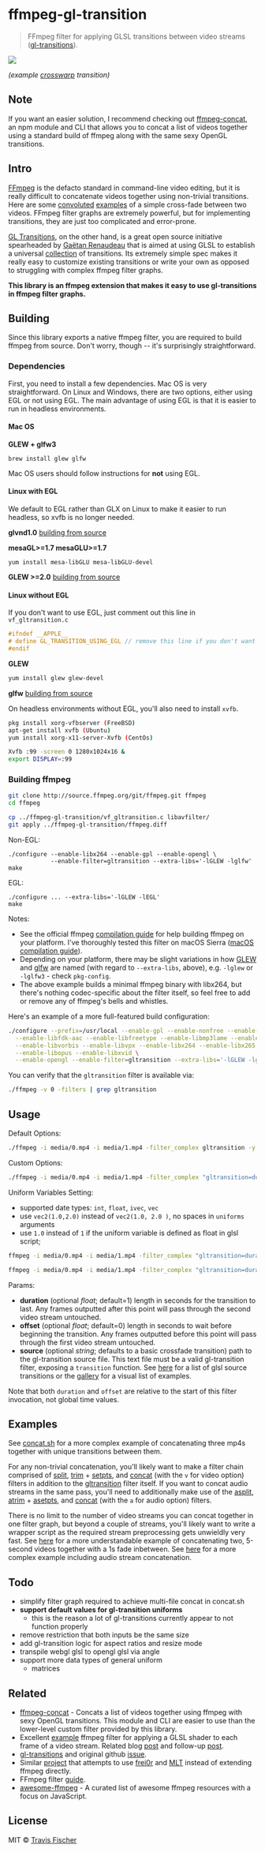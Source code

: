 # ffmpeg-gl-transition

> FFmpeg filter for applying GLSL transitions between video streams ([gl-transitions](https://gl-transitions.com/)).

![](https://raw.githubusercontent.com/transitive-bullshit/ffmpeg-gl-transition/master/media/crosswarp.gif)

*(example [crosswarp](https://gl-transitions.com/editor/crosswarp) transition)*

## Note

If you want an easier solution, I recommend checking out [ffmpeg-concat](https://github.com/transitive-bullshit/ffmpeg-concat), an npm module and CLI that allows you to concat a list of videos together using a standard build of ffmpeg along with the same sexy OpenGL transitions.

## Intro

[FFmpeg](http://ffmpeg.org/) is the defacto standard in command-line video editing, but it is really difficult to concatenate videos together using non-trivial transitions. Here are some [convoluted](https://superuser.com/questions/778762/crossfade-between-2-videos-using-ffmpeg) [examples](https://video.stackexchange.com/questions/17502/concate-two-video-file-with-fade-effect-with-ffmpeg-in-linux) of a simple cross-fade between two videos. FFmpeg filter graphs are extremely powerful, but for implementing transitions, they are just too complicated and error-prone.

[GL Transitions](https://gl-transitions.com/), on the other hand, is a great open source initiative spearheaded by [Gaëtan Renaudeau](https://github.com/gre) that is aimed at using GLSL to establish a universal [collection](https://gl-transitions.com/gallery) of transitions. Its extremely simple spec makes it really easy to customize existing transitions or write your own as opposed to struggling with complex ffmpeg filter graphs.

**This library is an ffmpeg extension that makes it easy to use gl-transitions in ffmpeg filter graphs.**


## Building

Since this library exports a native ffmpeg filter, you are required to build ffmpeg from source. Don't worry, though -- it's surprisingly straightforward.

### Dependencies

First, you need to install a few dependencies. Mac OS is very straightforward. On Linux and Windows, there are two options, either using EGL or not using EGL. The main advantage of using EGL is that it is easier to run in headless environments.

#### Mac OS

**GLEW + glfw3**

```
brew install glew glfw
```

Mac OS users should follow instructions for **not** using EGL.

#### Linux with EGL

We default to EGL rather than GLX on Linux to make it easier to run headless, so xvfb is no longer needed.

**glvnd1.0**
[building from source](https://github.com/NVIDIA/libglvnd)

**mesaGL>=1.7 mesaGLU>=1.7**

```base
yum install mesa-libGLU mesa-libGLU-devel
```

**GLEW >=2.0**
[building from source](http://glew.sourceforge.net/)

#### Linux without EGL

If you don't want to use EGL, just comment out this line in `vf_gltransition.c`

```c
#ifndef __APPLE__
# define GL_TRANSITION_USING_EGL // remove this line if you don't want to use EGL
#endif
```

**GLEW**

```bash
yum install glew glew-devel
```

**glfw**
[building from source](http://www.glfw.org/)

On headless environments without EGL, you'll also need to install `xvfb`.

```bash
pkg install xorg-vfbserver (FreeBSD)
apt-get install xvfb (Ubuntu)
yum install xorg-x11-server-Xvfb (CentOs)

Xvfb :99 -screen 0 1280x1024x16 &
export DISPLAY=:99
```

### Building ffmpeg

```bash
git clone http://source.ffmpeg.org/git/ffmpeg.git ffmpeg
cd ffmpeg

cp ../ffmpeg-gl-transition/vf_gltransition.c libavfilter/
git apply ../ffmpeg-gl-transition/ffmpeg.diff

```

Non-EGL:
```base
./configure --enable-libx264 --enable-gpl --enable-opengl \
            --enable-filter=gltransition --extra-libs='-lGLEW -lglfw'
make
```

EGL:
```base
./configure ... --extra-libs='-lGLEW -lEGL'
make
```

Notes:
- See the official ffmpeg [compilation guide](https://trac.ffmpeg.org/wiki/CompilationGuide) for help building ffmpeg on your platform. I've thoroughly tested this filter on macOS Sierra ([macOS compilation guide](https://trac.ffmpeg.org/wiki/CompilationGuide/macOS)).
- Depending on your platform, there may be slight variations in how [GLEW](http://glew.sourceforge.net/) and [glfw](http://www.glfw.org/) are named (with regard to `--extra-libs`, above), e.g. `-lglew` or `-lglfw3` - check `pkg-config`.
- The above example builds a minimal ffmpeg binary with libx264, but there's nothing codec-specific about the filter itself, so feel free to add or remove any of ffmpeg's bells and whistles.

Here's an example of a more full-featured build configuration:

```bash
./configure --prefix=/usr/local --enable-gpl --enable-nonfree --enable-libass \
  --enable-libfdk-aac --enable-libfreetype --enable-libmp3lame --enable-libtheora \
  --enable-libvorbis --enable-libvpx --enable-libx264 --enable-libx265 \
  --enable-libopus --enable-libxvid \
  --enable-opengl --enable-filter=gltransition --extra-libs='-lGLEW -lglfw'
```

You can verify that the `gltransition` filter is available via:

```bash
./ffmpeg -v 0 -filters | grep gltransition
```

## Usage

Default Options:
```bash
./ffmpeg -i media/0.mp4 -i media/1.mp4 -filter_complex gltransition -y out.mp4
```

Custom Options:
```bash
./ffmpeg -i media/0.mp4 -i media/1.mp4 -filter_complex "gltransition=duration=4:offset=1.5:source=crosswarp.glsl,format=420p" -y out.mp4
```

Uniform Variables Setting:
- supported date types: `int`, `float`, `ivec`, `vec`
- use `vec2(1.0,2.0)` instead of `vec2(1.0, 2.0 )`, no spaces in `uniforms` arguments 
- use `1.0` instead of `1` if the uniform variable is defined as float in glsl script;
```bash
ffmpeg -i media/0.mp4 -i media/1.mp4 -filter_complex "gltransition=duration=4:offset=1.5:source=WaterDrop.glsl:uniforms='amplitude=10.0&speed=15.5',format=yuv420p" -y out.mp4

ffmpeg -i media/0.mp4 -i media/1.mp4 -filter_complex "gltransition=duration=2:offset=1.5:source=fadecolor.glsl:uniforms='color=vec3(0.0,0.5,0.0)',format=yuv420p" -y out.mp4
```

Params:
- **duration** (optional *float*; default=1) length in seconds for the transition to last. Any frames outputted after this point will pass through the second video stream untouched.
- **offset** (optional *float*; default=0) length in seconds to wait before beginning the transition. Any frames outputted before this point will pass through the first video stream untouched.
- **source** (optional *string*; defaults to a basic crossfade transition) path to the gl-transition source file. This text file must be a valid gl-transition filter, exposing a `transition` function. See [here](https://github.com/gl-transitions/gl-transitions/tree/master/transitions) for a list of glsl source transitions or the [gallery](https://gl-transitions.com/gallery) for a visual list of examples.

Note that both `duration` and `offset` are relative to the start of this filter invocation, not global time values.

## Examples

See [concat.sh](https://github.com/transitive-bullshit/ffmpeg-gl-transition/blob/master/concat.sh) for a more complex example of concatenating three mp4s together with unique transitions between them.

For any non-trivial concatenation, you'll likely want to make a filter chain comprised of [split](https://ffmpeg.org/ffmpeg-filters.html#split_002c-asplit), [trim](https://ffmpeg.org/ffmpeg-filters.html#trim) + [setpts](https://ffmpeg.org/ffmpeg-filters.html#setpts_002c-asetpts), and [concat](https://ffmpeg.org/ffmpeg-filters.html#concat) (with the `v` for video option) filters in addition to the [gltransition](https://github.com/transitive-bullshit/ffmpeg-gl-transition) filter itself. If you want to concat audio streams in the same pass, you'll need to additionally make use of the [asplit](https://ffmpeg.org/ffmpeg-filters.html#split_002c-asplit), [atrim](https://ffmpeg.org/ffmpeg-filters.html#atrim) + [asetpts](https://ffmpeg.org/ffmpeg-filters.html#setpts_002c-asetpts), and [concat](https://ffmpeg.org/ffmpeg-filters.html#concat) (with the `a` for audio option) filters.

There is no limit to the number of video streams you can concat together in one filter graph, but beyond a couple of streams, you'll likely want to write a wrapper script as the required stream preprocessing gets unwieldly very fast.  See [here](https://github.com/transitive-bullshit/ffmpeg-gl-transition/issues/2#issuecomment-352163624) for a more understandable example of concatenating two, 5-second videos together with a 1s fade inbetween. See [here](https://github.com/transitive-bullshit/ffmpeg-gl-transition/issues/4#issue-284723457) for a more complex example including audio stream concatenation.

## Todo

- simplify filter graph required to achieve multi-file concat in concat.sh
- **support default values for gl-transition uniforms**
  - this is the reason a lot of gl-transitions currently appear to not function properly
- remove restriction that both inputs be the same size
- add gl-transition logic for aspect ratios and resize mode
- transpile webgl glsl to opengl glsl via angle
- support more data types of general uniform   
  - matrices

## Related

- [ffmpeg-concat](https://github.com/transitive-bullshit/ffmpeg-concat) - Concats a list of videos together using ffmpeg with sexy OpenGL transitions. This module and CLI are easier to use than the lower-level custom filter provided by this library.
- Excellent [example](https://github.com/nervous-systems/ffmpeg-opengl) ffmpeg filter for applying a GLSL shader to each frame of a video stream. Related blog [post](https://nervous.io/ffmpeg/opengl/2017/01/31/ffmpeg-opengl/) and follow-up [post](https://nervous.io/ffmpeg/opengl/2017/05/15/ffmpeg-pbo-yuv/).
- [gl-transitions](https://gl-transitions.com/) and original github [issue](https://github.com/gre/transitions.glsl.io/issues/56).
- Similar [project](https://github.com/rectalogic/shad0r) that attempts to use [frei0r](https://www.dyne.org/software/frei0r/) and [MLT](https://www.mltframework.org/) instead of extending ffmpeg directly.
- FFmpeg filter [guide](https://raw.githubusercontent.com/FFmpeg/FFmpeg/master/doc/writing_filters.txt).
- [awesome-ffmpeg](https://github.com/transitive-bullshit/awesome-ffmpeg) - A curated list of awesome ffmpeg resources with a focus on JavaScript.

## License

MIT © [Travis Fischer](https://github.com/transitive-bullshit)
